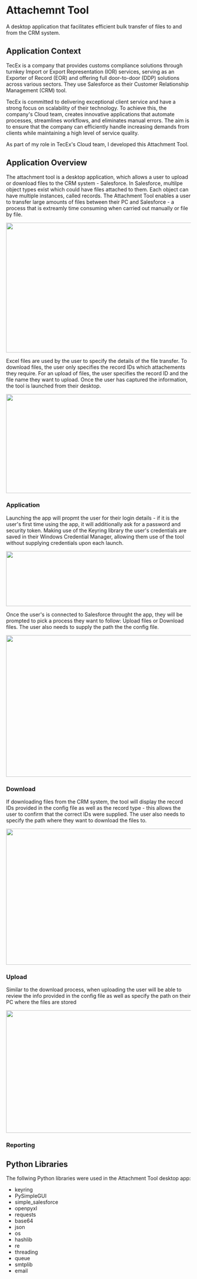 # Attachemnt Tool
A desktop application that facilitates efficient bulk transfer of files to and from the CRM system.

## Application Context
TecEx is a company that provides customs compliance solutions through turnkey Import or Export Representation (IOR) services, serving as an Exporter of Record (EOR) and offering full door-to-door (DDP) solutions across various sectors. They use Salesforce as their Customer Relationship Management (CRM) tool.

TecEx is committed to delivering exceptional client service and have a strong focus on scalability of their technology. To achieve this, the company's Cloud team, creates innovative applications that automate processes, streamlines workflows, and eliminates manual errors. The aim is to ensure that the company can efficiently handle increasing demands from clients while maintaining a high level of service quality.

As part of my role in TecEx's Cloud team, I developed this Attachment Tool.

## Application Overview

The attachment tool is a desktop application, which allows a user to upload or download files to the CRM system - Salesforce. In Salesforce, multilpe object types exist which could have files attached to them. Each object can have multiple instances, called records. The Attachment Tool enables a user to transfer large amounts of files between their PC and Salesforce - a process that is extreamly time consuming when carried out manually or file by file. 

<p align="center">
  <img width="739" height="354" src="https://github.com/AButton90/Attachment_Tool/blob/main/images/Att_Tool_Flow.png">
</p>

Excel files are used by the user to specify the details of the file transfer. To download files, the user only specifies the record IDs which attachements they require.  For an upload of files, the user specifies the record ID and the file name they want to upload. Once the user has captured the information, the tool is launched from their desktop.

<p align="center">
  <img width="550" height="270" src="https://github.com/AButton90/Attachment_Tool/blob/main/images/Att_Tool_Config.png">
</p>


### Application

Launching the app will propmt the user for their login details - if it is the user's first time using the app, it will additionally ask for a password and security token. Making use of the Keyring library the user's credentials are saved in their Windows Credential Manager, allowing them use of the tool without supplying credentials upon each launch.

<p align="center">
  <img width="557" height="150" src="https://github.com/AButton90/Attachment_Tool/blob/main/images/Att_Tool_Login.png">
</p>

Once the user's is connected to Salesforce throught the app, they will be prompted to pick a process they want to follow: Upload files or Download files. The user also needs to supply the path the the config file.

<p align="center">
  <img width="678" height="386" src="https://github.com/AButton90/Attachment_Tool/blob/main/images/Att_Tool_Process.png">
</p>

### Download

  If downloading files from the CRM system, the tool will display the record IDs provided in the config file as well as the record type - this allows the user to confirm that the correct IDs were supplied.  The user also needs to specify the path where they want to download the files to.

<p align="center">
  <img width="706" height="371" src="https://github.com/AButton90/Attachment_Tool/blob/main/images/Att_Tool_Download.png">
</p>

### Upload

  Similar to the download process, when uploading the user will be able to review the info provided in the config file as well as specify the path on their PC where the files are stored

<p align="center">
  <img width="784" height="334" src="https://github.com/AButton90/Attachment_Tool/blob/main/images/Att_Tool_Upload.png">
</p>




### Reporting






## Python Libraries

The follwing Python libraries were used in the Attachment Tool desktop app:

- keyring
- PySimpleGUI
- simple_salesforce
- openpyxl
- requests
- base64
- json
- os
- hashlib
- re
- threading
- queue
- smtplib
- email
